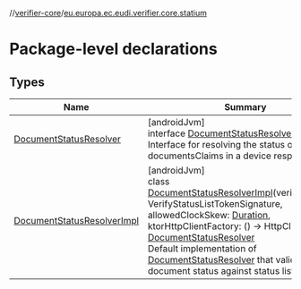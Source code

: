//[verifier-core](../../index.md)/[eu.europa.ec.eudi.verifier.core.statium](index.md)

# Package-level declarations

## Types

| Name | Summary |
|---|---|
| [DocumentStatusResolver](-document-status-resolver/index.md) | [androidJvm]<br>interface [DocumentStatusResolver](-document-status-resolver/index.md)<br>Interface for resolving the status of documentsClaims in a device response. |
| [DocumentStatusResolverImpl](-document-status-resolver-impl/index.md) | [androidJvm]<br>class [DocumentStatusResolverImpl](-document-status-resolver-impl/index.md)(verifySignature: VerifyStatusListTokenSignature, allowedClockSkew: [Duration](https://kotlinlang.org/api/latest/jvm/stdlib/kotlin-stdlib/kotlin.time/-duration/index.html), ktorHttpClientFactory: () -&gt; HttpClient) : [DocumentStatusResolver](-document-status-resolver/index.md)<br>Default implementation of [DocumentStatusResolver](-document-status-resolver/index.md) that validates document status against status list services. |
